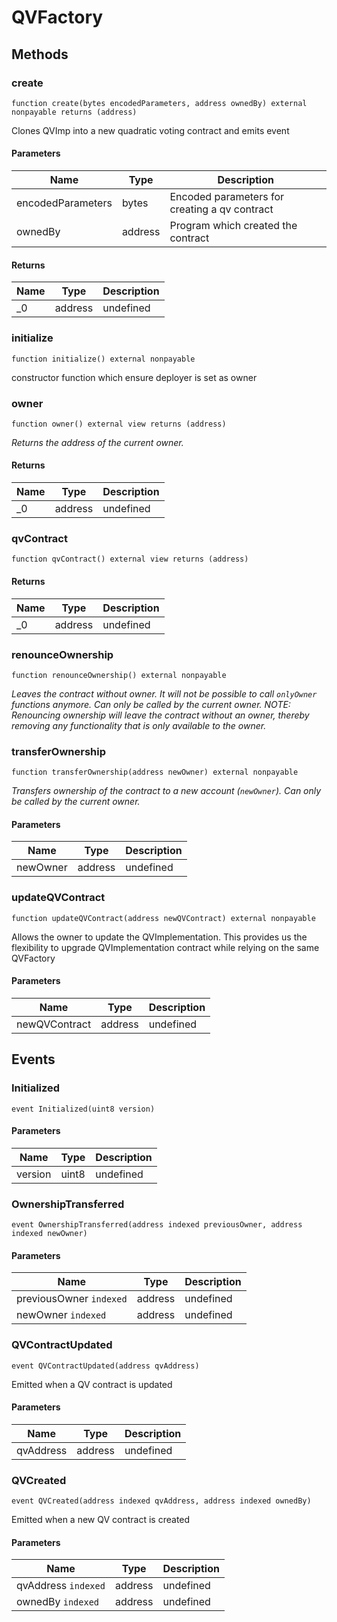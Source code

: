 # QVFactory









## Methods

### create

```solidity
function create(bytes encodedParameters, address ownedBy) external nonpayable returns (address)
```

Clones QVImp into a new quadratic voting contract and emits event



#### Parameters

| Name | Type | Description |
|---|---|---|
| encodedParameters | bytes | Encoded parameters for creating a qv contract |
| ownedBy | address | Program which created the contract |

#### Returns

| Name | Type | Description |
|---|---|---|
| _0 | address | undefined |

### initialize

```solidity
function initialize() external nonpayable
```

constructor function which ensure deployer is set as owner




### owner

```solidity
function owner() external view returns (address)
```



*Returns the address of the current owner.*


#### Returns

| Name | Type | Description |
|---|---|---|
| _0 | address | undefined |

### qvContract

```solidity
function qvContract() external view returns (address)
```






#### Returns

| Name | Type | Description |
|---|---|---|
| _0 | address | undefined |

### renounceOwnership

```solidity
function renounceOwnership() external nonpayable
```



*Leaves the contract without owner. It will not be possible to call `onlyOwner` functions anymore. Can only be called by the current owner. NOTE: Renouncing ownership will leave the contract without an owner, thereby removing any functionality that is only available to the owner.*


### transferOwnership

```solidity
function transferOwnership(address newOwner) external nonpayable
```



*Transfers ownership of the contract to a new account (`newOwner`). Can only be called by the current owner.*

#### Parameters

| Name | Type | Description |
|---|---|---|
| newOwner | address | undefined |

### updateQVContract

```solidity
function updateQVContract(address newQVContract) external nonpayable
```

Allows the owner to update the QVImplementation. This provides us the flexibility to upgrade QVImplementation contract while relying on the same QVFactory



#### Parameters

| Name | Type | Description |
|---|---|---|
| newQVContract | address | undefined |



## Events

### Initialized

```solidity
event Initialized(uint8 version)
```





#### Parameters

| Name | Type | Description |
|---|---|---|
| version  | uint8 | undefined |

### OwnershipTransferred

```solidity
event OwnershipTransferred(address indexed previousOwner, address indexed newOwner)
```





#### Parameters

| Name | Type | Description |
|---|---|---|
| previousOwner `indexed` | address | undefined |
| newOwner `indexed` | address | undefined |

### QVContractUpdated

```solidity
event QVContractUpdated(address qvAddress)
```

Emitted when a QV contract is updated



#### Parameters

| Name | Type | Description |
|---|---|---|
| qvAddress  | address | undefined |

### QVCreated

```solidity
event QVCreated(address indexed qvAddress, address indexed ownedBy)
```

Emitted when a new QV contract is created



#### Parameters

| Name | Type | Description |
|---|---|---|
| qvAddress `indexed` | address | undefined |
| ownedBy `indexed` | address | undefined |



